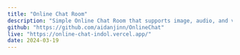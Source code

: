 ```yaml
---
title: "Online Chat Room"
description: "Simple Online Chat Room that supports image, audio, and video files."
github: "https://github.com/aidanjinn/OnlineChat"
live: "https://online-chat-indol.vercel.app/"
date: 2024-03-19
---
```

